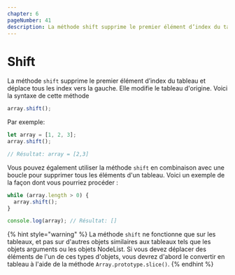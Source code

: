 ```yaml
---
chapter: 6
pageNumber: 41
description: La méthode shift supprime le premier élément d’index du tableau et déplace tous les index vers la gauche. Elle modifie le tableau d'origine.
---
```


# Shift

La méthode `shift` supprime le premier élément d’index du tableau et déplace tous les index vers la gauche. Elle modifie le tableau d'origine. Voici la syntaxe de cette méthode

```javascript
array.shift();
```

Par exemple:&#x20;

```javascript
let array = [1, 2, 3];
array.shift();

// Résultat: array = [2,3]
```

Vous pouvez également utiliser la méthode `shift` en combinaison avec une boucle pour supprimer tous les éléments d'un tableau. Voici un exemple de la façon dont vous pourriez procéder :

```javascript
while (array.length > 0) {
  array.shift();
}

console.log(array); // Résultat: []
```

{% hint style="warning" %}
La méthode `shift` ne fonctionne que sur les tableaux, et pas sur d'autres objets similaires aux tableaux tels que les objets arguments ou les objets NodeList. Si vous devez déplacer des éléments de l'un de ces types d'objets, vous devrez d'abord le convertir en tableau à l'aide de la méthode `Array.prototype.slice()`.
{% endhint %}

